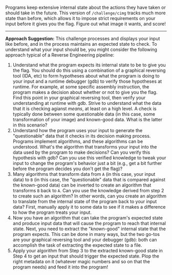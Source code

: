Programs keep extensive internal state about the actions they have taken or should take in the future.
This version of `/challenge/cimg` tracks much more state than before, which allows it to impose strict requirements on your input before it gives you the flag.
Figure out what image it wants, and score!

----
**Approach Suggestion:**
This challenge processes and displays your input like before, and in the process maintains an expected state to check.
To understand what your input should be, you might consider the following approach typical of a Reverse Engineering pipeline:

1. Understand what the program expects its internal state to be to give you the flag.
   You should do this using a combination of a graphical reversing tool (IDA, etc) to form hypotheses about what the program is doing to your input and a runtime debugger (gdb) to verify those hypotheses at runtime.
   For example, at some specific assembly instruction, the program makes a decision about whether or not to give you the flag.
   Find this point in your graphical reversing tool, then verify your understanding at runtime with gdb.
   Strive to understand what the data that it is checking agianst _means_, at least on a high level.
   A check is typically done between some questionable data (in this case, some transformation of your image) and known-good data.
   What is the latter in this scenario?
2. Understand how the program uses your input to generate the "questionable" data that it checks in its decision making process.
   Programs implement algorithms, and these algorithms can be understood.
   What's the algorithm that transforms your input into the data used by the program to make decisions?
   Can you verify this hypothesis with gdb?
   Can you use this verified knowledge to tweak your input to change the program's behavior just a bit (e.g., get a bit further before the program decides you don't get the flag)?
3. Many algorithms that transform data from `A` (in this case, your input data) to `B` (in this case, the "questionable" data that is compared against the known-good data) can be inverted to create an algorithm that transforms `B` back to `A`.
   Can you use the knowledge derived from step 2 to create such an algorithm?
   In other words, can you create an algorithm to translate from the internal state of the program back to your input data?
   First, manually apply it to some data to see if it makes a difference to how the program treats your input.
4. Now you have an algorithm that can take the program's expected state and produce input data that will cause the program to reach that internal state.
   Next, you need to extract the "known-good" internal state that the program expects.
   This can be done in many ways, but the two go-tos are your graphical reversing tool and your debugger (gdb): both can accomplish the task of extracting the expected state to a file.
5. Apply your algorithm from Step 3 to the extracted known-good state in Step 4 to get an input that should trigger the expected state.
   Plop the right metadata on it (whatever magic numbers and so on that the program needs) and feed it into the program!
